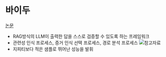 # 바이두
[논문](https://arxiv.org/pdf/2407.19813)
- RAG방식의 LLM이 출력한 답을 스스로 검증할 수 있도록 하는 프레임워크
- 관련성 인식 프로세스, 증거 인식 선택 프로세스, 경로 분석 프로세스
![참고자료](https://cdn.aitimes.com/news/photo/202407/162088_175429_1157.png)
- 지피티보다 적은 샘플로 뛰어난 성능을 발휘

